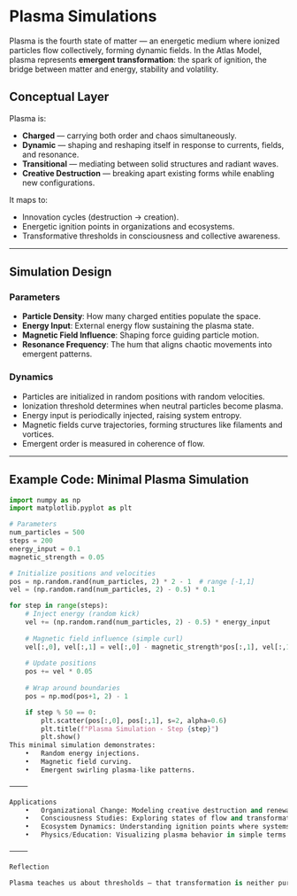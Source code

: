 # Plasma Simulations

Plasma is the fourth state of matter — an energetic medium where ionized particles flow collectively, forming dynamic fields. In the Atlas Model, plasma represents **emergent transformation**: the spark of ignition, the bridge between matter and energy, stability and volatility.

## Conceptual Layer
Plasma is:
- **Charged** — carrying both order and chaos simultaneously.
- **Dynamic** — shaping and reshaping itself in response to currents, fields, and resonance.
- **Transitional** — mediating between solid structures and radiant waves.
- **Creative Destruction** — breaking apart existing forms while enabling new configurations.

It maps to:
- Innovation cycles (destruction → creation).
- Energetic ignition points in organizations and ecosystems.
- Transformative thresholds in consciousness and collective awareness.

---

## Simulation Design

### Parameters
- **Particle Density**: How many charged entities populate the space.
- **Energy Input**: External energy flow sustaining the plasma state.
- **Magnetic Field Influence**: Shaping force guiding particle motion.
- **Resonance Frequency**: The hum that aligns chaotic movements into emergent patterns.

### Dynamics
- Particles are initialized in random positions with random velocities.
- Ionization threshold determines when neutral particles become plasma.
- Energy input is periodically injected, raising system entropy.
- Magnetic fields curve trajectories, forming structures like filaments and vortices.
- Emergent order is measured in coherence of flow.

---

## Example Code: Minimal Plasma Simulation

```python
import numpy as np
import matplotlib.pyplot as plt

# Parameters
num_particles = 500
steps = 200
energy_input = 0.1
magnetic_strength = 0.05

# Initialize positions and velocities
pos = np.random.rand(num_particles, 2) * 2 - 1  # range [-1,1]
vel = (np.random.rand(num_particles, 2) - 0.5) * 0.1

for step in range(steps):
    # Inject energy (random kick)
    vel += (np.random.rand(num_particles, 2) - 0.5) * energy_input
    
    # Magnetic field influence (simple curl)
    vel[:,0], vel[:,1] = vel[:,0] - magnetic_strength*pos[:,1], vel[:,1] + magnetic_strength*pos[:,0]
    
    # Update positions
    pos += vel * 0.05
    
    # Wrap around boundaries
    pos = np.mod(pos+1, 2) - 1

    if step % 50 == 0:
        plt.scatter(pos[:,0], pos[:,1], s=2, alpha=0.6)
        plt.title(f"Plasma Simulation - Step {step}")
        plt.show()
This minimal simulation demonstrates:
	•	Random energy injections.
	•	Magnetic field curving.
	•	Emergent swirling plasma-like patterns.

⸻

Applications
	•	Organizational Change: Modeling creative destruction and renewal cycles.
	•	Consciousness Studies: Exploring states of flow and transformation.
	•	Ecosystem Dynamics: Understanding ignition points where systems reorganize.
	•	Physics/Education: Visualizing plasma behavior in simple terms.

⸻

Reflection

Plasma teaches us about thresholds — that transformation is neither pure chaos nor pure order, but the resonance between them. In the Atlas Model, plasma is the ignition layer: the moment the hum breaks open new possibilities.
